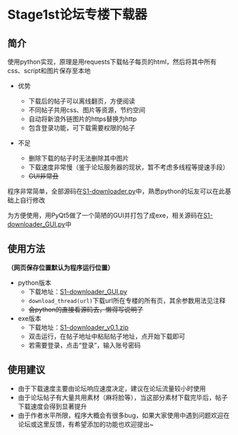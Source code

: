 # Stage1st论坛专楼下载器

## 简介

使用python实现，原理是用requests下载帖子每页的html，然后将其中所有css、script和图片保存至本地

- 优势
   * 下载后的帖子可以离线翻页，方便阅读
   * 不同帖子共用css、图片等资源，节约空间
   * 自动将新浪外链图片的https替换为http
   * 包含登录功能，可下载需要权限的帖子
   
- 不足
   * 删除下载的帖子时无法删除其中图片
   * 下载速度非常慢（鉴于论坛服务器的现状，暂不考虑多线程等提速手段）
   * ~~GUI非常丑~~
   
程序非常简单，全部源码在[S1-downloader.py](https://github.com/shuangluoxss/Stage1st-downloader/blob/master/S1-downloader.py)中，熟悉python的坛友可以在此基础上自行修改

为方便使用，用PyQt5做了一个简陋的GUI并打包了成exe，相关源码在[S1-downloader_GUI.py](https://github.com/shuangluoxss/Stage1st-downloader/blob/master/S1-downloader_gui.py)中

## 使用方法
**（网页保存位置默认为程序运行位置）**
- python版本
   * 下载地址：[S1-downloader_GUI.py](https://github.com/shuangluoxss/Stage1st-downloader/blob/master/S1-downloader_gui.py)
   * `download_thread(url)`下载url所在专楼的所有页，其余参数用法见注释
   * ~~会python的直接看源码去，懒得写说明了~~
- exe版本
   * 下载地址：[S1-downloader_v0.1.zip](https://github.com/shuangluoxss/Stage1st-downloader/releases/download/v0.1/S1-downloader_v0.1.zip)
   * 双击运行，在帖子地址中粘贴帖子地址，点开始下载即可
   * 若需要登录，点击“登录”，输入账号密码
   
## 使用建议
- 由于下载速度主要由论坛响应速度决定，建议在论坛流量较小时使用
- 由于论坛帖子有大量共用素材（麻将脸等），当这部分素材下载完毕后，帖子下载速度会得到显著提升
- 由于作者水平所限，程序大概会有很多bug，如果大家使用中遇到问题欢迎在论坛或这里反馈，有希望添加的功能也欢迎提出~
